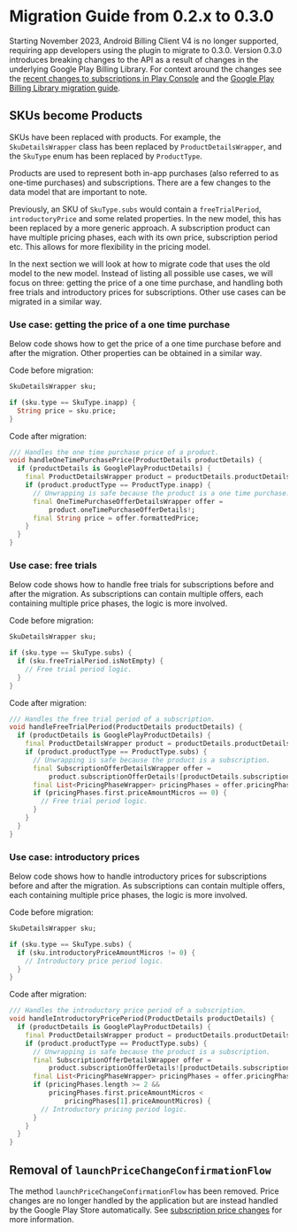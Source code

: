 <?code-excerpt path-base="excerpts/packages/in_app_purchase_android_example"?>
# Migration Guide from 0.2.x to 0.3.0

Starting November 2023, Android Billing Client V4 is no longer supported,
requiring app developers using the plugin to migrate to 0.3.0.
Version 0.3.0 introduces breaking changes to the API as a result of changes in
the underlying Google Play Billing Library.
For context around the changes see the [recent changes to subscriptions in Play Console][1]
and the [Google Play Billing Library migration guide][2].

## SKUs become Products

SKUs have been replaced with products. For example, the `SkuDetailsWrapper`
class has been replaced by `ProductDetailsWrapper`, and the `SkuType` enum has
been replaced by `ProductType`.

Products are used to represent both in-app purchases (also referred to as
one-time purchases) and subscriptions. There are a few changes to the data model
that are important to note.

Previously, an SKU of `SkuType.subs` would contain a `freeTrialPeriod`,
`introductoryPrice` and some related properties. In the new model, this has been
replaced by a more generic approach.
A subscription product can have multiple pricing phases, each with its own
price, subscription period etc. This allows for more flexibility in the pricing
model.

In the next section we will look at how to migrate code that uses the old model
to the new model. Instead of listing all possible use cases, we will focus on
three: getting the price of a one time purchase, and handling both free trials
and introductory prices for subscriptions. Other use cases can be migrated in a
similar way.

### Use case: getting the price of a one time purchase

Below code shows how to get the price of a one time purchase before and after
the migration. Other properties can be obtained in a similar way.

Code before migration:

```dart
SkuDetailsWrapper sku;

if (sku.type == SkuType.inapp) {
  String price = sku.price;
}
```

Code after migration:

<?code-excerpt "migration_guide_examples.dart (one-time-purchase-price)"?>
```dart
/// Handles the one time purchase price of a product.
void handleOneTimePurchasePrice(ProductDetails productDetails) {
  if (productDetails is GooglePlayProductDetails) {
    final ProductDetailsWrapper product = productDetails.productDetails;
    if (product.productType == ProductType.inapp) {
      // Unwrapping is safe because the product is a one time purchase.
      final OneTimePurchaseOfferDetailsWrapper offer =
          product.oneTimePurchaseOfferDetails!;
      final String price = offer.formattedPrice;
    }
  }
}
```

### Use case: free trials

Below code shows how to handle free trials for subscriptions before and after
the migration. As subscriptions can contain multiple offers, each containing
multiple price phases, the logic is more involved.

Code before migration:

```dart
SkuDetailsWrapper sku;

if (sku.type == SkuType.subs) {
  if (sku.freeTrialPeriod.isNotEmpty) {
    // Free trial period logic.
  }
}
```

Code after migration:

<?code-excerpt "migration_guide_examples.dart (subscription-free-trial)"?>
```dart
/// Handles the free trial period of a subscription.
void handleFreeTrialPeriod(ProductDetails productDetails) {
  if (productDetails is GooglePlayProductDetails) {
    final ProductDetailsWrapper product = productDetails.productDetails;
    if (product.productType == ProductType.subs) {
      // Unwrapping is safe because the product is a subscription.
      final SubscriptionOfferDetailsWrapper offer =
          product.subscriptionOfferDetails![productDetails.subscriptionIndex!];
      final List<PricingPhaseWrapper> pricingPhases = offer.pricingPhases;
      if (pricingPhases.first.priceAmountMicros == 0) {
        // Free trial period logic.
      }
    }
  }
}
```

### Use case: introductory prices

Below code shows how to handle introductory prices for subscriptions before and
after the migration. As subscriptions can contain multiple offers, each
containing multiple price phases, the logic is more involved.

Code before migration:

```dart
SkuDetailsWrapper sku;

if (sku.type == SkuType.subs) {
  if (sku.introductoryPriceAmountMicros != 0) {
    // Introductory price period logic.
  }
}
```

Code after migration:

<?code-excerpt "migration_guide_examples.dart (subscription-introductory-price)"?>
```dart
/// Handles the introductory price period of a subscription.
void handleIntroductoryPricePeriod(ProductDetails productDetails) {
  if (productDetails is GooglePlayProductDetails) {
    final ProductDetailsWrapper product = productDetails.productDetails;
    if (product.productType == ProductType.subs) {
      // Unwrapping is safe because the product is a subscription.
      final SubscriptionOfferDetailsWrapper offer =
          product.subscriptionOfferDetails![productDetails.subscriptionIndex!];
      final List<PricingPhaseWrapper> pricingPhases = offer.pricingPhases;
      if (pricingPhases.length >= 2 &&
          pricingPhases.first.priceAmountMicros <
              pricingPhases[1].priceAmountMicros) {
        // Introductory pricing period logic.
      }
    }
  }
}
```

## Removal of `launchPriceChangeConfirmationFlow`

The method `launchPriceChangeConfirmationFlow` has been removed. Price changes
are no longer handled by the application but are instead handled by the Google
Play Store automatically. See [subscription price changes][3] for more
information.

<!-- References -->
[1]: https://support.google.com/googleplay/android-developer/answer/12124625
[2]: https://developer.android.com/google/play/billing/migrate-gpblv6#5-or-6
[3]: https://developer.android.com/google/play/billing/subscriptions#price-change
